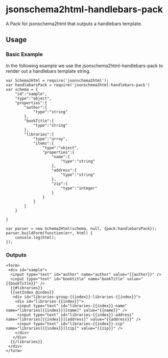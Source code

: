 jsonschema2html-handlebars-pack
===============================

A Pack for jsonschema2html that outputs a handlebars template.

## Usage

### Basic Example

In the following example we use the jsonschema2html-handlebars-pack to render out a handlebars template string.

```
var Schema2Html = require('jsonschema2html');
var handlebarsPack = require('jsonschema2html-handlebars-pack')
var schema = {
    "id":"sample",
    "type":"object",
    "properties":{
        "author":{
            "type":"string"
        },
        "bookTitle":{
            "type":"string"
        },
        "libraries":{
            "type":"array",
            "items":{
                "type":"object",
                "properties":{
                    "name":{
                        "type":"string"
                    },
                    "address":{
                        "type":"string"
                    },
                    "zip":{
                        "type":"integer"
                    }
                }
            }
        }
    }

}

var parser = new Schema2Html(schema, null, {pack:handlebarsPack});
parser.buildForm(function(err, html) {
    console.log(html);
}); 

```

### Outputs

```
<form>
 <div id="sample">
  <input type="text" id="author" name="author" value="{{author}}" />
  <input type="text" id="booktitle" name="bookTitle" value="{{bookTitle}}" />
  {{#libraries}}
  {{setIndex @index}}
   <div id="libraries-group-{{index}}-libraries-{{index}}">
    <div id="libraries-{{index}}">
     <input type="text" id="libraries-{{index}}-name" name="libraries[{{index}}][name]" value="{{name}}" />
     <input type="text" id="libraries-{{index}}-address" name="libraries[{{index}}][address]" value="{{address}}" />
     <input type="text" id="libraries-{{index}}-zip" name="libraries[{{index}}][zip]" value="{{zip}}" />
    </div>
   </div>
  {{/libraries}}
 </div>
</form>

```

